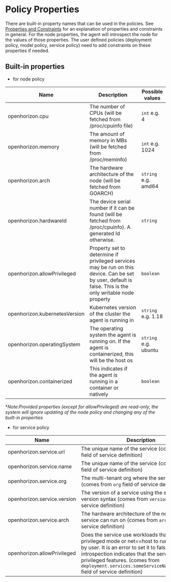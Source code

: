 # Policy Properties

There are built-in property names that can be used in the policies.
See [Properties and Constraints](./properties_and_constraints.md) for an explanation of properties and constraints in general.
For the node properties, the agent will introspect the node for the values of those properties.
The user defined policies (deployment policy, model policy, service policy) need to add constraints on these properties if needed.

## Built-in properties

* for node policy

**Name** | **Description** | **Possible values**
----- | ----- | -----
openhorizon.cpu | The number of CPUs (will be fetched from /proc/cpuinfo file) | `int` e.g. 4
openhorizon.memory| The amount of memory in MBs (will be fetched from /proc/meminfo)| `int` e.g. 1024
openhorizon.arch| The hardware architecture of the node (will be fetched from GOARCH)| `string` e.g. amd64
openhorizon.hardwareId| The device serial number if it can be found (will be fetched from /proc/cpuinfo). A generated Id otherwise. | `string`
openhorizon.allowPrivileged| Property set to determine if privileged services may be run on this device. Can be set by user, default is false. This is the only writable node property| `boolean` 
openhorizon.kubernetesVersion| Kubernetes version of the cluster the agent is running in| `string` e.g. 1.18
openhorizon.operatingSystem | The operating system the agent is running on. If the agent is containerized, this will be the host os | `string` e.g. ubuntu
openhorizon.containerized | This indicates if the agent is running in a container or natively | `boolean`

**Note:Provided properties (except for allowPrivileged) are read-only, the system will ignore updating of the node policy and changing any of the built-in properties*    

* for service policy

**Name** | **Description** | **Possible values**
----- | ----- | -----
openhorizon.service.url | The unique name of the service (comes from `url` field of service definition) | `string` e.g. https://someOrg/someService
openhorizon.service.name| The unique name of the service (comes from `url` field of service definition)| `string` e.g. MyService
openhorizon.service.org| The multi-tenant org where the service is defined (comes from `org` field of service definition) | `string` e.g. MyOrg
openhorizon.service.version| The version of a service using the same semantic version syntax (comes from `version` field of service definition)| `string` e.g. 1.1.1
openhorizon.service.arch| The hardware architecture of the node this service can run on (comes from `arch` field of service definition)| `string` e.g. amd64
openhorizon.allowPrivileged| Does the service use workloads that require privileged mode or net==host to run. Can be set by user. It is an error to set it to false if service introspection indicates that the service uses privileged features. (comes from `deployment.services.someServiceName.privileged` field of service definition) | `boolean`